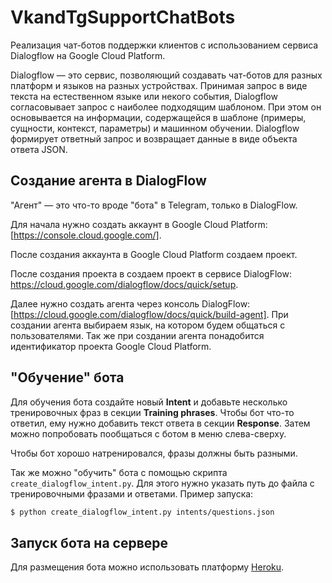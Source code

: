 # VkandTgSupportChatBots

Реализация чат-ботов поддержки клиентов с использованием сервиса Dialogflow на Google Cloud Platform.

Dialogflow — это сервис, позволяющий создавать чат-ботов для разных платформ и языков на разных устройствах. Принимая запрос в виде текста на естественном языке или некого события, Dialogflow согласовывает запрос с наиболее подходящим шаблоном. При этом он основывается на информации, содержащейся в шаблоне (примеры, сущности, контекст, параметры) и машинном обучении. Dialogflow  формирует ответный запрос и возвращает данные в виде объекта ответа JSON.


## Создание агента в DialogFlow

"Агент" — это что-то вроде "бота" в Telegram, только в DialogFlow.  

Для начала нужно создать аккаунт в Google Cloud Platform: [https://console.cloud.google.com/].  

После создания аккаунта в Google Cloud Platform создаем проект.

После создания проекта в создаем проект в сервисе DialogFlow: https://cloud.google.com/dialogflow/docs/quick/setup.

Далее нужно создать агента через консоль DialogFlow: [https://cloud.google.com/dialogflow/docs/quick/build-agent]. 
При создании агента выбираем язык, на котором будем общаться с пользователями. Так же при создании агента понадобится идентификатор проекта Google Cloud Platform.  


## "Обучение" бота

Для обучения бота создайте новый __Intent__ и добавьте несколько тренировочных фраз в секции __Training phrases__. Чтобы бот что-то ответил, ему нужно добавить текст ответа в секции __Response__. Затем можно попробовать пообщаться с ботом в меню слева-сверху.

Чтобы бот хорошо натренировался, фразы должны быть разными. 

Так же можно "обучить" бота с помощью скрипта ```create_dialogflow_intent.py```. Для этого нужно указать путь до файла с тренировочными фразами и ответами. Пример запуска:
```bash
$ python create_dialogflow_intent.py intents/questions.json  
```

## Запуск бота на сервере

Для размещения бота можно использовать платформу [Heroku](https://www.heroku.com/).


